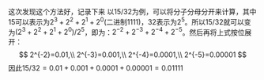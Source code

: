 这次发现这个方法好，记录下来
以15/32为例，可以将分子分母分开来计算，其中15可以表示为$2^3 + 2^2 + 2^1 + 2^0$(二进制1111)，32表示为$2^5$。所以15/32就可以变为$(2^3+2^2+2^1+2^0)/2^5$，即为：$2^{-2}+2^{-3}+2^{-4}+2^{-5}$。然后再将上式按位展开：
$$
2^{-2}=0.01,\\
2^{-3}=0.001,\\
2^{-4}=0.0001,\\
2^{-5}=0.00001
$$
因此$15/32 = 0.01 + 0.001 + 0.0001 + 0.00001 = 0.01111$